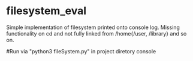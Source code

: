 # filesystem_eval

Simple implementation of filesystem printed onto console log. 
Missing functionality on cd and not fully linked from /home{/user, /library} and so on.

#Run via "python3 fileSystem.py" in project diretory console
